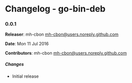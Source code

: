 # Changelog - go-bin-deb

### 0.0.1

__Releaser__: mh-cbon <mh-cbon@users.noreply.github.com>

__Date__: Mon 11 Jul 2016

__Contributors__: mh-cbon <mh-cbon@users.noreply.github.com>

##### Changes

- Initial release
